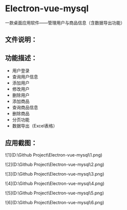# Electron-vue-mysql
一款桌面应用软件——管理用户与商品信息（含数据导出功能）

## 文件说明：



## 功能描述：

- 用户登录
- 查询用户信息
- 添加用户
- 修改用户
- 删除用户
- 添加商品
- 查询商品信息
- 删除商品
- 分页功能
- 数据导出（Excel表格）

## 应用截图：

![1](D:\Github Project\Electron-vue-mysql\1.png)

![2](D:\Github Project\Electron-vue-mysql\2.png)

![3](D:\Github Project\Electron-vue-mysql\3.png)

![4](D:\Github Project\Electron-vue-mysql\4.png)

![5](D:\Github Project\Electron-vue-mysql\5.png)

![6](D:\Github Project\Electron-vue-mysql\6.png)